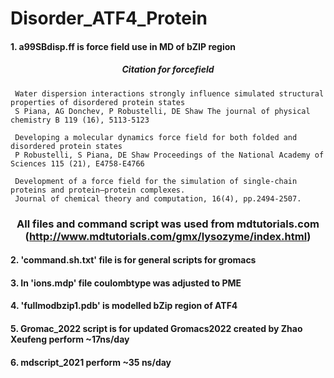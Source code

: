 # Disorder_ATF4_Protein
####  1. a99SBdisp.ff is force field use in MD of bZIP region
##### <p align = "center">                        Citation for forcefield 
     Water dispersion interactions strongly influence simulated structural properties of disordered protein states 
     S Piana, AG Donchev, P Robustelli, DE Shaw The journal of physical chemistry B 119 (16), 5113-5123
      
     Developing a molecular dynamics force field for both folded and disordered protein states 
     P Robustelli, S Piana, DE Shaw Proceedings of the National Academy of Sciences 115 (21), E4758-E4766
      
     Development of a force field for the simulation of single-chain proteins and protein–protein complexes.
     Journal of chemical theory and computation, 16(4), pp.2494-2507.
     
###  <p align = "center"> All files and command script was used from mdtutorials.com (http://www.mdtutorials.com/gmx/lysozyme/index.html)
#### 2. 'command.sh.txt' file  is for general scripts for gromacs
#### 3. In 'ions.mdp' file coulombtype was adjusted to PME
#### 4. 'fullmodbzip1.pdb' is modelled bZip region of ATF4
#### 5. Gromac_2022 script is for updated Gromacs2022 created by Zhao Xeufeng perform ~17ns/day
#### 6. mdscript_2021 perform ~35 ns/day

